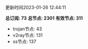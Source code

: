 更新时间2023-01-26 12:44:11

**总订阅: 73**
**总节点: 2301**
**有效节点: 311**
- trojan节点: 43
- v2ray节点: 131
- ss节点: 137
